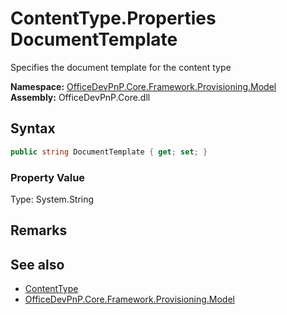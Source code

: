 # ContentType.Properties DocumentTemplate
 Specifies the document template for the content type   

**Namespace:** [OfficeDevPnP.Core.Framework.Provisioning.Model](OfficeDevPnP.Core.Framework.Provisioning.Model.md)  
**Assembly:** OfficeDevPnP.Core.dll  
## Syntax
```C#
public string DocumentTemplate { get; set; }
```

### Property Value
Type: System.String  

## Remarks
  
## See also
- [ContentType](OfficeDevPnP.Core.Framework.Provisioning.Model.ContentType.md) 
- [OfficeDevPnP.Core.Framework.Provisioning.Model](OfficeDevPnP.Core.Framework.Provisioning.Model.md) 
